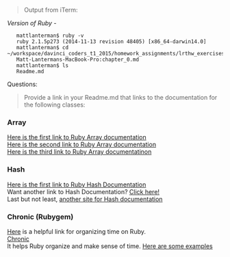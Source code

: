 >Output from iTerm:

  *Version of Ruby* -<br>

 ```
    mattlanterman$ ruby -v
    ruby 2.1.5p273 (2014-11-13 revision 48405) [x86_64-darwin14.0]
    mattlanterman$ cd ~/workspace/davinci_coders_t1_2015/homework_assignments/lrthw_exercises/chapter_0.md
    Matt-Lantermans-MacBook-Pro:chapter_0.md  
    mattlanterman$ ls
    Readme.md
```


Questions:
> Provide a link in your Readme.md that links to the documentation for the following classes:

### Array

[Here is the first link to Ruby Array documentation](http://www.ruby-doc.org/core-2.2.0/Array.html)<br>
[Here is the second link to Ruby Array documentation](http://api.rubyonrails.org/)<br>
[Here is the third link to Ruby Array documentatinon](http://www.codecademy.com/glossary/ruby/arrays)<br>


### Hash
[Here is the first link to Ruby Hash Documentation](http://www.ruby-doc.org/core-2.2.0/Hash.html) <br>
Want another link to Hash Documentation? [Click here!](http://zetcode.com/lang/rubytutorial/hashes/) <br>
Last but not least, [another site for Hash documentation](http://www.codecademy.com/glossary/ruby/hashes)


### Chronic (Rubygem)

[Here](https://github.com/mojombo/chronic) is a helpful link for organizing time on Ruby. <br>
[Chronic](http://www.rubydoc.info/gems/chronic/frames)<br>
It helps Ruby organize and make sense of time. [Here are some examples](http://www.rubydoc.info/gems/chronic/frames#Examples)<br>



